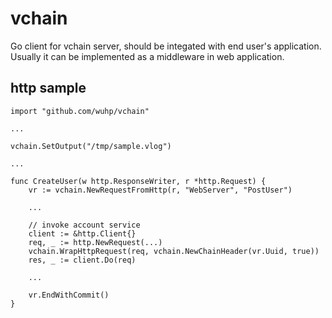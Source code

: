 # vchain
Go client for vchain server, should be integated with end user's application.
Usually it can be implemented as a middleware in web application.

## http sample

    import "github.com/wuhp/vchain"

    ...

    vchain.SetOutput("/tmp/sample.vlog")

    ...

    func CreateUser(w http.ResponseWriter, r *http.Request) {
        vr := vchain.NewRequestFromHttp(r, "WebServer", "PostUser")

        ...

        // invoke account service
        client := &http.Client{}
        req, _ := http.NewRequest(...)
        vchain.WrapHttpRequest(req, vchain.NewChainHeader(vr.Uuid, true))
        res, _ := client.Do(req)

        ...

        vr.EndWithCommit()
    }
